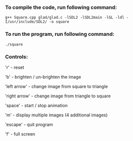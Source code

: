 ### To compile the code, run following command:
```
g++ Square.cpp glad/glad.c -lSDL2 -lSDL2main -lGL -ldl -I/usr/include/SDL2/ -o square
```

### To run the program, run following command:
```
./square
```
### Controls:

'r' - reset

'b' - brighten / un-brighten the image

'left arrow' - change image from square to triangle

'right arrow' - change image from triangle to square

'space' - start / stop animation

'm' - display multiple images (4 additional images)

'escape' - quit program <implemented in starter code>

'f' - full screen <implemented in starter code>
